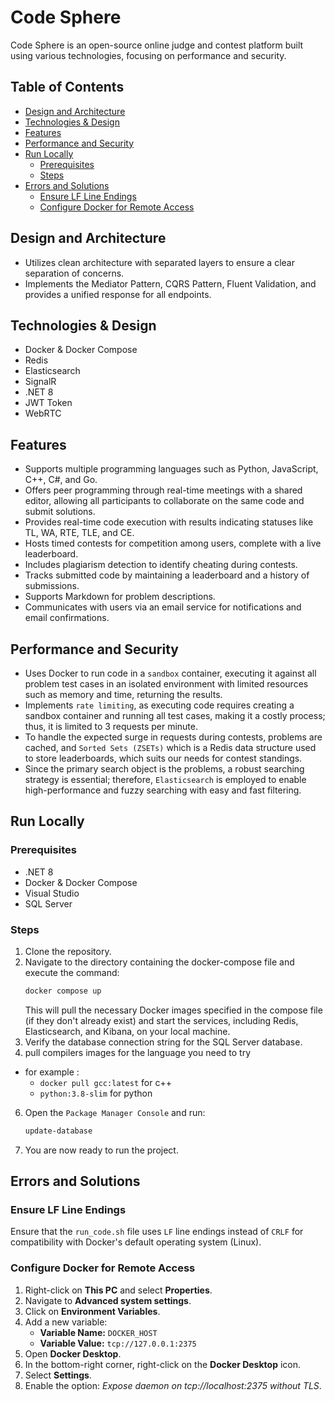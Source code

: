 # Code Sphere

Code Sphere is an open-source online judge and contest platform built using various technologies, focusing on performance and security.

## Table of Contents

- [Design and Architecture](#design-and-architecture)
- [Technologies & Design](#technologies--design)
- [Features](#features)
- [Performance and Security](#performance-and-security)
- [Run Locally](#run-locally)
  - [Prerequisites](#prerequisites)
  - [Steps](#steps)
- [Errors and Solutions](#errors-and-solutions)
  - [Ensure LF Line Endings](#ensure-lf-line-endings)
  - [Configure Docker for Remote Access](#configure-docker-for-remote-access)

## Design and Architecture

- Utilizes clean architecture with separated layers to ensure a clear separation of concerns.
- Implements the Mediator Pattern, CQRS Pattern, Fluent Validation, and provides a unified response for all endpoints.

## Technologies & Design

- Docker & Docker Compose
- Redis
- Elasticsearch
- SignalR
- .NET 8
- JWT Token
- WebRTC

## Features

- Supports multiple programming languages such as Python, JavaScript, C++, C#, and Go.
- Offers peer programming through real-time meetings with a shared editor, allowing all participants to collaborate on the same code and submit solutions.
- Provides real-time code execution with results indicating statuses like TL, WA, RTE, TLE, and CE.
- Hosts timed contests for competition among users, complete with a live leaderboard.
- Includes plagiarism detection to identify cheating during contests.
- Tracks submitted code by maintaining a leaderboard and a history of submissions.
- Supports Markdown for problem descriptions.
- Communicates with users via an email service for notifications and email confirmations.

## Performance and Security

- Uses Docker to run code in a `sandbox` container, executing it against all problem test cases in an isolated environment with limited resources such as memory and time, returning the results.
- Implements `rate limiting`, as executing code requires creating a sandbox container and running all test cases, making it a costly process; thus, it is limited to 3 requests per minute.
- To handle the expected surge in requests during contests, problems are cached, and `Sorted Sets (ZSETs)` which is a Redis data structure used to store leaderboards, which suits our needs for contest standings.
- Since the primary search object is the problems, a robust searching strategy is essential; therefore, `Elasticsearch` is employed to enable high-performance and fuzzy searching with easy and fast filtering.

## Run Locally

### Prerequisites

- .NET 8
- Docker & Docker Compose
- Visual Studio
- SQL Server

### Steps

1. Clone the repository.
2. Navigate to the directory containing the docker-compose file and execute the command:
   ```sh
   docker compose up
   ```
   This will pull the necessary Docker images specified in the compose file (if they don't already exist) and start the services, including Redis, Elasticsearch, and Kibana, on your local machine.
3. Verify the database connection string for the SQL Server database.
4. pull compilers images for the language you need to try 
  * for example :
    *  `docker pull gcc:latest` for c++ 
    *  `python:3.8-slim` for python
6. Open the `Package Manager Console` and run:
   ```sh
   update-database
   ```
5. You are now ready to run the project.

## Errors and Solutions

### Ensure LF Line Endings

Ensure that the `run_code.sh` file uses `LF` line endings instead of `CRLF` for compatibility with Docker's default operating system (Linux).

### Configure Docker for Remote Access

1. Right-click on **This PC** and select **Properties**.
2. Navigate to **Advanced system settings**.
3. Click on **Environment Variables**.
4. Add a new variable:
   - **Variable Name:** `DOCKER_HOST`
   - **Variable Value:** `tcp://127.0.0.1:2375`
5. Open **Docker Desktop**.
6. In the bottom-right corner, right-click on the **Docker Desktop** icon.
7. Select **Settings**.
8. Enable the option: *Expose daemon on tcp://localhost:2375 without TLS*.

